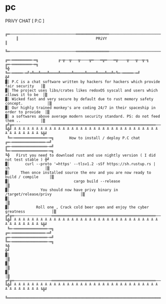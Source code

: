 # pc
PRiVY CHAT [ P.C ]

         ╔═──────────────────────────────═══════════════──────────────────────────────═╗
         ║                                   PRiVY                                     ║
         ╚═──────────────────────────────═══════════════──────────────────────────────═╝

    ╔═─═════════─═╗         ╔─╦──╦───╦────╦═───═╦═───═╦────╦───╦──╦─╗         ╔═─═════════─═╗
    ╚╬            ╚═─═════─═╝═╩══╩═══╩════╩═════╩═════╩════╩═══╩══╩═╚═─═════─═╝            ╬╝
    ▓│ P.C is a chat software written by hackers for hackers which provide fair security   │▒
    ▓│ The project uses libs/crates likes redoxOS syscall and users which allows it to be  │▒
    ▓│ Wicked fast and very secure by default due to rust memory safety concept.           │▒
    ▓│ Our highly trained monkey's are coding 24/7 in their spaceship in order to provide  │▒
    ▓│ a softwares above average modern security standard. PS: do not feed them ..         │▒
    ╔╝╦═─────────────────═══════════════════════════════════════════════─────────────────═╦╚╗
    ╚╬╝ ╨ ╨ ╨ ╨ ╨ ╨ ╨ ╨ ╨ ╨ ╨ ╨ ╨ ╨ ╨ ╨ ╨ ╨ ╨ ╨ ╨ ╨ ╨ ╨ ╨ ╨ ╨ ╨ ╨ ╨ ╨ ╨ ╨ ╨ ╨ ╨ ╨ ╨ ╨ ╨ ╨ ╚╬╝
     ╚═─═══════════════─═╗       How to install / deploy P.C chat      ╔═─═══════════════─═╝
    ╔═─════════════════─═╝                                             ╚═─════════════════─═╗
    ╚╬   First you need to download rust and use nightly version ( I did not test stable ) ╬╝
    ▓│       curl --proto '=https' --tlsv1.2 -sSf https://sh.rustup.rs | sh                │▒
    ▓│     Then once installed source the env and you are now ready to build / compile     │▒
    ▓│                             cargo build --release                                   │▒
    ▓│              You should now have privy binary in  /target/release/privy             │▒
    ▓│                                                                                     │▒
    ▓│            Roll one , Crack cold beer open and enjoy the cyber greatness            │▒
    ╔╝╦═─────────────────═══════════════════════════════════════════════─────────────────═╦╚╗
    ╚╬╝ ╨ ╨ ╨ ╨ ╨ ╨ ╨ ╨ ╨ ╨ ╨ ╨ ╨ ╨ ╨ ╨ ╨ ╨ ╨ ╨ ╨ ╨ ╨ ╨ ╨ ╨ ╨ ╨ ╨ ╨ ╨ ╨ ╨ ╨ ╨ ╨ ╨ ╨ ╨ ╨ ╨ ╚╬╝
     ╚═─═══════════════─═╗                                             ╔═─═══════════════─═╝
    ╔═─════════════════─═╝                                             ╚═─════════════════─═╗
    ╚╬                                                                                     ╬╝
    ▓│                                                                                     │▒
    ▓│                                                                                     │▒
    ▓│                                                                                     │▒
    ╔╝╦═─────────────────═══════════════════════════════════════════════─────────────────═╦╚╗
    ╚╬╝ ╨ ╨ ╨ ╨ ╨ ╨ ╨ ╨ ╨ ╨ ╨ ╨ ╨ ╨ ╨ ╨ ╨ ╨ ╨ ╨ ╨ ╨ ╨ ╨ ╨ ╨ ╨ ╨ ╨ ╨ ╨ ╨ ╨ ╨ ╨ ╨ ╨ ╨ ╨ ╨ ╨ ╚╬╝
     ╚═════════════════════════════════════════════════════════════════════════════════════╝
